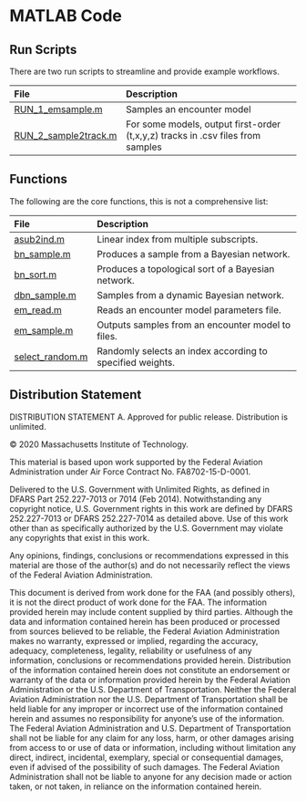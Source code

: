 # MATLAB Code

## Run Scripts

There are two run scripts to streamline and provide example workflows.

File | Description |
:--- | :--- |
[RUN_1_emsample.m](RUN_1_emsample.m) | Samples an encounter model
[RUN_2_sample2track.m](RUN_2_sample2track.m) | For some models, output first-order (t,x,y,z) tracks in .csv files from samples

## Functions

The following are the core functions, this is not a comprehensive list:

File | Description |
:--- | :--- |
[asub2ind.m](asub2ind.m) | Linear index from multiple subscripts.
[bn_sample.m](bn_sample.m) | Produces a sample from a Bayesian network.
[bn_sort.m](bn_sort.m) | Produces a topological sort of a Bayesian network.
[dbn_sample.m](dbn_sample.m) | Samples from a dynamic Bayesian network.
[em_read.m](em_read.m)  | Reads an encounter model parameters file.
[em_sample.m](em_sample.m) | Outputs samples from an encounter model to files.
[select_random.m](select_random.m) | Randomly selects an index according to specified weights.

## Distribution Statement

DISTRIBUTION STATEMENT A. Approved for public release. Distribution is unlimited.

© 2020 Massachusetts Institute of Technology.

This material is based upon work supported by the Federal Aviation Administration under Air Force Contract No. FA8702-15-D-0001.

Delivered to the U.S. Government with Unlimited Rights, as defined in DFARS Part 252.227-7013 or 7014 (Feb 2014). Notwithstanding any copyright notice, U.S. Government rights in this work are defined by DFARS 252.227-7013 or DFARS 252.227-7014 as detailed above. Use of this work other than as specifically authorized by the U.S. Government may violate any copyrights that exist in this work.

Any opinions, findings, conclusions or recommendations expressed in this material are those of the author(s) and do not necessarily reflect the views of the Federal Aviation Administration.

This document is derived from work done for the FAA (and possibly others), it is not the direct product of work done for the FAA. The information provided herein may include content supplied by third parties.  Although the data and information contained herein has been produced or processed from sources believed to be reliable, the Federal Aviation Administration makes no warranty, expressed or implied, regarding the accuracy, adequacy, completeness, legality, reliability or usefulness of any information, conclusions or recommendations provided herein. Distribution of the information contained herein does not constitute an endorsement or warranty of the data or information provided herein by the Federal Aviation Administration or the U.S. Department of Transportation.  Neither the Federal Aviation Administration nor the U.S. Department of Transportation shall be held liable for any improper or incorrect use of the information contained herein and assumes no responsibility for anyone’s use of the information. The Federal Aviation Administration and U.S. Department of Transportation shall not be liable for any claim for any loss, harm, or other damages arising from access to or use of data or information, including without limitation any direct, indirect, incidental, exemplary, special or consequential damages, even if advised of the possibility of such damages. The Federal Aviation Administration shall not be liable to anyone for any decision made or action taken, or not taken, in reliance on the information contained herein.
